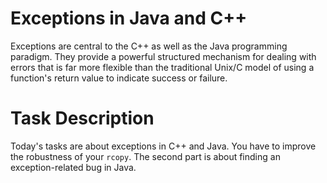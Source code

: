 # Exceptions in Java and C++

Exceptions are central to the C++ as well as the Java programming paradigm.
They provide a powerful structured mechanism for dealing with errors that is far more flexible than the traditional Unix/C model of using a function's return value to indicate success or failure.

# Task Description

Today's tasks are about exceptions in C++ and Java. You have to improve the robustness of your `rcopy`. The second part is about finding an exception-related bug in Java.
